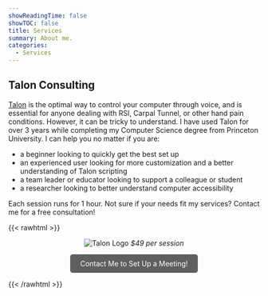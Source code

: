 ```yaml
---
showReadingTime: false
showTOC: false
title: Services
summary: About me.
categories:
  - Services
---
```


## Talon Consulting

[Talon](https://talon.wiki/) is the optimal way to control your computer through voice, and is essential for anyone dealing with RSI, Carpal Tunnel, or other hand pain conditions. However, it can be tricky to understand. I have used Talon for over 3 years while completing my Computer Science degree from Princeton University. I can help you no matter if you are:

- a beginner looking to quickly get the best set up
- an experienced user looking for more customization and a better understanding of Talon scripting
- a team leader or educator looking to support a colleague or student
- a researcher looking to better understand computer accessibility

Each session runs for 1 hour. Not sure if your needs fit my services?
Contact me for a free consultation!

{{< rawhtml >}}

<center>

<img src="https://avatars.githubusercontent.com/u/32918202?s=200&v=4" alt="Talon Logo"> </img>
<i> $49 per session </i> <del></del>
<br>

<style>
    .button {
        background-color: #5f5f5f;
  color: #fff;
  margin: 0px;
  padding: 10px 20px;
  border-radius: 5px;
  text-decoration: none;
  display: inline-block;
}

</style>

<a class="button" href="/contact">Contact Me to Set Up a Meeting! </a>

</center>

{{< /rawhtml >}}
